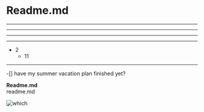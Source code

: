 # Readme.md
* * *
- - -
***
*****
*	2
	*	11  

---
 -[]  have my summer vacation plan finished yet?  

**Readme.md**  
readme.md

![which](<https://static.zerochan.net/Imai.Lisa.full.2529719.jpg>"imai lisa")
